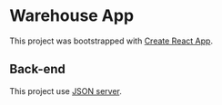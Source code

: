 # Warehouse App

This project was bootstrapped with [Create React App](https://github.com/facebook/create-react-app).

## Back-end

This project use [JSON server](https://github.com/typicode/json-server).
